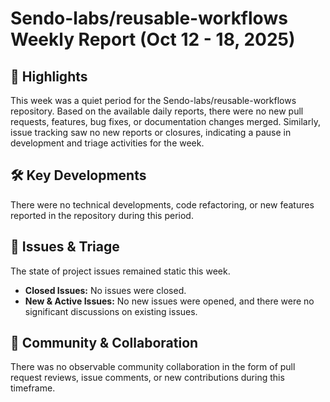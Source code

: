 # Sendo-labs/reusable-workflows Weekly Report (Oct 12 - 18, 2025)

## 🚀 Highlights
This week was a quiet period for the Sendo-labs/reusable-workflows repository. Based on the available daily reports, there were no new pull requests, features, bug fixes, or documentation changes merged. Similarly, issue tracking saw no new reports or closures, indicating a pause in development and triage activities for the week.

## 🛠️ Key Developments
There were no technical developments, code refactoring, or new features reported in the repository during this period.

## 🐛 Issues & Triage
The state of project issues remained static this week.
- **Closed Issues:** No issues were closed.
- **New & Active Issues:** No new issues were opened, and there were no significant discussions on existing issues.

## 💬 Community & Collaboration
There was no observable community collaboration in the form of pull request reviews, issue comments, or new contributions during this timeframe.